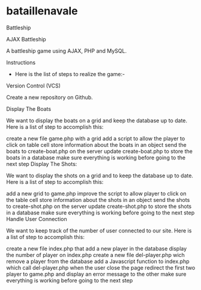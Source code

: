 # bataillenavale
Battleship 

AJAX Battleship

A battleship game using AJAX, PHP and MySQL.

Instructions

- Here is the list of steps to realize the game:-

Version Control (VCS)

Create a new repository on Github.

Display The Boats

We want to display the boats on a grid and keep the database up to date. Here is a list of step to accomplish this:

create a new file game.php with a grid
add a script to allow the player to click on table cell
store information about the boats in an object
send the boats to create-boat.php on the server
update create-boat.php to store the boats in a database
make sure everything is working before going to the next step
Display The Shots:

We want to display the shots on a grid and to keep the database up to date. Here is a list of step to accomplish this:

add a new grid to game.php
improve the script to allow player to click on the table cell
store information about the shots in an object
send the shots to create-shot.php on the server
update create-shot.php to store the shots in a database
make sure everything is working before going to the next step
Handle User Connection

We want to keep track of the number of user connected to our site. Here is a list of step to accomplish this:

create a new file index.php that add a new player in the database
display the number of player on index.php
create a new file del-player.php wich remove a player from the database
add a Javascript function to index.php which call del-player.php when the user close the page
redirect the first two player to game.php and display an error message to the other
make sure everything is working before going to the next step
